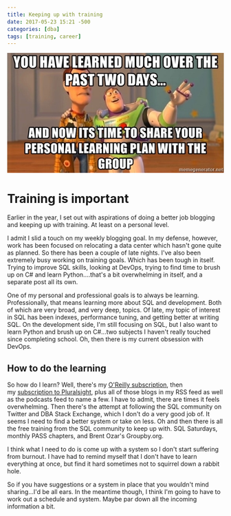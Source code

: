 ```yaml
---
title: Keeping up with training
date: 2017-05-23 15:21 -500
categories: [dba]
tags: [training, career]
---
```


![training-is-important](/assets/images/training-is-important.jpg)

# Training is important

Earlier in the year, I set out with aspirations of doing a better job blogging and keeping up with training. At least on a personal level. 

I admit I slid a touch on my weekly blogging goal. In my defense, however, work has been focused on relocating a data center which hasn't gone quite as planned. So there has been a couple of late nights. I've also been extremely busy working on training goals. Which has been tough in itself. Trying to improve SQL skills, looking at DevOps, trying to find time to brush up on C# and learn Python....that's a bit overwhelming in itself, and a separate post all its own.

One of my personal and professional goals is to always be learning. Professionally, that means learning more about SQL and development. Both of which are very broad, and very deep, topics. Of late, my topic of interest in SQL has been indexes, performance tuning, and getting better at writing SQL. On the development side, I'm still focusing on SQL, but I also want to learn Python and brush up on C#...two subjects I haven't really touched since completing school. Oh, then there is my current obsession with DevOps.

## How to do the learning

So how do I learn? Well, there's my [O'Reilly subscription](https://www.oreilly.com), then my [subscription to Pluralsight](https://pluralsight.com), plus all of those blogs in my RSS feed as well as the podcasts feed to name a few. I have to admit, there are times it feels overwhelming. Then there's the attempt at following the SQL community on Twitter and DBA Stack Exchange, which I don't do a very good job of. It seems I need to find a better system or take on less. Oh and then there is all the free training from the SQL community to keep up with. SQL Saturdays, monthly PASS chapters, and Brent Ozar's Groupby.org.

I think what I need to do is come up with a system so I don't start suffering from burnout. I have had to remind myself that I don't have to learn everything at once, but find it hard sometimes not to squirrel down a rabbit hole.

So if you have suggestions or a system in place that you wouldn't mind sharing...I'd be all ears. In the meantime though, I think I'm going to have to work out a schedule and system. Maybe par down all the incoming information a bit.